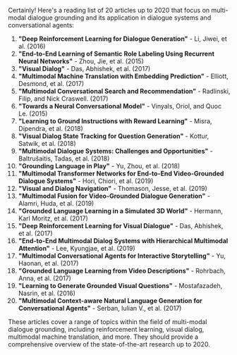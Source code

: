 Certainly! Here's a reading list of 20 articles up to 2020 that focus on multi-modal dialogue grounding and its application in dialogue systems and conversational agents:

1. **"Deep Reinforcement Learning for Dialogue Generation"** - Li, Jiwei, et al. (2016)
2. **"End-to-End Learning of Semantic Role Labeling Using Recurrent Neural Networks"** - Zhou, Jie, et al. (2015)
3. **"Visual Dialog"** - Das, Abhishek, et al. (2017)
4. **"Multimodal Machine Translation with Embedding Prediction"** - Elliott, Desmond, et al. (2017)
5. **"Multimodal Conversational Search and Recommendation"** - Radlinski, Filip, and Nick Craswell. (2017)
6. **"Towards a Neural Conversational Model"** - Vinyals, Oriol, and Quoc Le. (2015)
7. **"Learning to Ground Instructions with Reward Learning"** - Misra, Dipendra, et al. (2018)
8. **"Visual Dialog State Tracking for Question Generation"** - Kottur, Satwik, et al. (2018)
9. **"Multimodal Dialogue Systems: Challenges and Opportunities"** - Baltrušaitis, Tadas, et al. (2018)
10. **"Grounding Language in Play"** - Yu, Zhou, et al. (2018)
11. **"Multimodal Transformer Networks for End-to-End Video-Grounded Dialogue Systems"** - Hori, Chiori, et al. (2019)
12. **"Visual and Dialog Navigation"** - Thomason, Jesse, et al. (2019)
13. **"Multimodal Fusion for Video-Grounded Dialogue Generation"** - Alamri, Huda, et al. (2019)
14. **"Grounded Language Learning in a Simulated 3D World"** - Hermann, Karl Moritz, et al. (2017)
15. **"Deep Reinforcement Learning for Visual Dialogue"** - Das, Abhishek, et al. (2017)
16. **"End-to-End Multimodal Dialog Systems with Hierarchical Multimodal Attention"** - Lee, Kyungjae, et al. (2019)
17. **"Multimodal Conversational Agents for Interactive Storytelling"** - Yu, Haonan, et al. (2017)
18. **"Grounded Language Learning from Video Descriptions"** - Rohrbach, Anna, et al. (2017)
19. **"Learning to Generate Grounded Visual Questions"** - Mostafazadeh, Nasrin, et al. (2016)
20. **"Multimodal Context-aware Natural Language Generation for Conversational Agents"** - Serban, Iulian V., et al. (2017)

These articles cover a range of topics within the field of multi-modal dialogue grounding, including reinforcement learning, visual dialog, multimodal machine translation, and more. They should provide a comprehensive overview of the state-of-the-art research up to 2020.